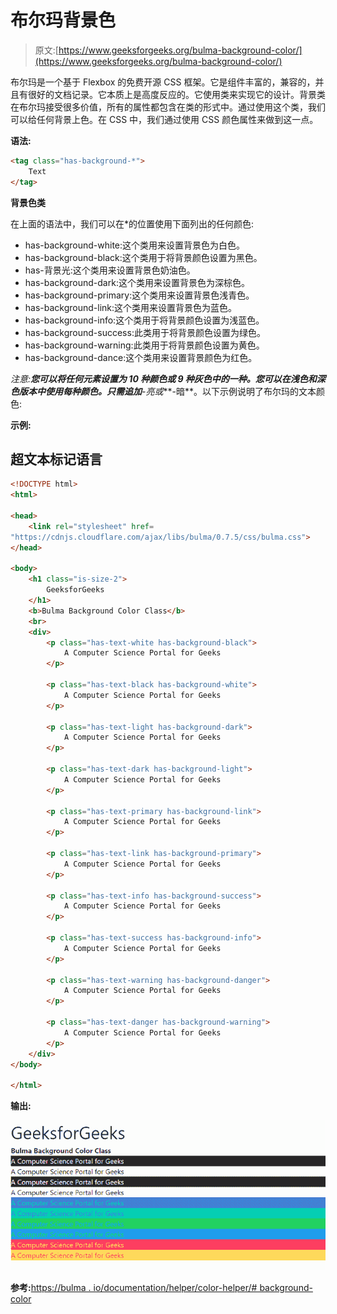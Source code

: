# 布尔玛背景色

> 原文:[https://www.geeksforgeeks.org/bulma-background-color/](https://www.geeksforgeeks.org/bulma-background-color/)

布尔玛是一个基于 Flexbox 的免费开源 CSS 框架。它是组件丰富的，兼容的，并且有很好的文档记录。它本质上是高度反应的。它使用类来实现它的设计。背景类在布尔玛接受很多价值，所有的属性都包含在类的形式中。通过使用这个类，我们可以给任何背景上色。在 CSS 中，我们通过使用 CSS 颜色属性来做到这一点。

**语法:**

```html
<tag class="has-background-*">
    Text
</tag>
```

**背景色类**

在上面的语法中，我们可以在*的位置使用下面列出的任何颜色:

*   has-background-white:这个类用来设置背景色为白色。
*   has-background-black:这个类用于将背景颜色设置为黑色。
*   has-背景光:这个类用来设置背景色奶油色。
*   has-background-dark:这个类用来设置背景色为深棕色。
*   has-background-primary:这个类用来设置背景色浅青色。
*   has-background-link:这个类用来设置背景色为蓝色。
*   has-background-info:这个类用于将背景颜色设置为浅蓝色。
*   has-background-success:此类用于将背景颜色设置为绿色。
*   has-background-warning:此类用于将背景颜色设置为黄色。
*   has-background-dance:这个类用来设置背景颜色为红色。

**注意:**您可以将任何元素设置为 10 种颜色或 9 种灰色中的一种。您可以在浅色和深色版本中使用每种颜色。只需追加***-亮**或***-暗**。以下示例说明了布尔玛的文本颜色:

**示例:**

## 超文本标记语言

```html
<!DOCTYPE html>
<html>

<head>
    <link rel="stylesheet" href=
"https://cdnjs.cloudflare.com/ajax/libs/bulma/0.7.5/css/bulma.css">
</head>

<body>
    <h1 class="is-size-2">
        GeeksforGeeks
    </h1>
    <b>Bulma Background Color Class</b>
    <br>
    <div>
        <p class="has-text-white has-background-black">
            A Computer Science Portal for Geeks
        </p>

        <p class="has-text-black has-background-white">
            A Computer Science Portal for Geeks
        </p>

        <p class="has-text-light has-background-dark">
            A Computer Science Portal for Geeks
        </p>

        <p class="has-text-dark has-background-light">
            A Computer Science Portal for Geeks
        </p>

        <p class="has-text-primary has-background-link">
            A Computer Science Portal for Geeks
        </p>

        <p class="has-text-link has-background-primary">
            A Computer Science Portal for Geeks
        </p>

        <p class="has-text-info has-background-success">
            A Computer Science Portal for Geeks
        </p>

        <p class="has-text-success has-background-info">
            A Computer Science Portal for Geeks
        </p>

        <p class="has-text-warning has-background-danger">
            A Computer Science Portal for Geeks
        </p>

        <p class="has-text-danger has-background-warning">
            A Computer Science Portal for Geeks
        </p>
    </div>
</body>

</html>
```

**输出:**

![](img/83faeb5539e97d57269d2fbd99015d8a.png)

**参考:**[https://bulma . io/documentation/helper/color-helper/# background-color](https://bulma.io/documentation/helpers/color-helpers/#background-color)